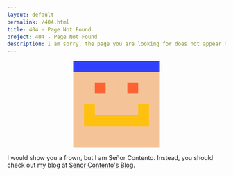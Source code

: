 ```yaml
---
layout: default
permalink: /404.html
title: 404 - Page Not Found
project: 404 - Page Not Found
description: I am sorry, the page you are looking for does not appear to exist.
---
```


<!-- I know I could have just as easily used html instead of markdown, but this is more fun-->
<style>
  img[alt="Señor Contento's Face"] {
    width: 200px;
    display: block;
    margin-left: auto;
    margin-right: auto;
  }
</style>

![Señor Contento's Face][Face]

I would show you a frown, but I am Señor Contento. Instead, you should check out my blog at [Señor Contento's Blog][Blog].

[Face]: /sitedata/images/SenorContento.svg
[Blog]: /blog/

